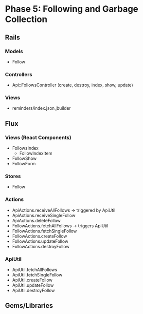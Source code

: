 # Phase 5: Following and Garbage Collection

## Rails
### Models
* Follow

### Controllers
* Api::FollowsController (create, destroy, index, show, update)

### Views
* reminders/index.json.jbuilder

## Flux
### Views (React Components)
* FollowsIndex
  - FollowIndexItem
* FollowShow
* FollowForm

### Stores
* Follow

### Actions
* ApiActions.receiveAllFollows -> triggered by ApiUtil
* ApiActions.receiveSingleFollow
* ApiActions.deleteFollow
* FollowActions.fetchAllFollows -> triggers ApiUtil
* FollowActions.fetchSingleFollow
* FollowActions.createFollow
* FollowActions.updateFollow
* FollowActions.destroyFollow

### ApiUtil
* ApiUtil.fetchAllFollows
* ApiUtil.fetchSingleFollow
* ApiUtil.createFollow
* ApiUtil.updateFollow
* ApiUtil.destroyFollow

## Gems/Libraries
